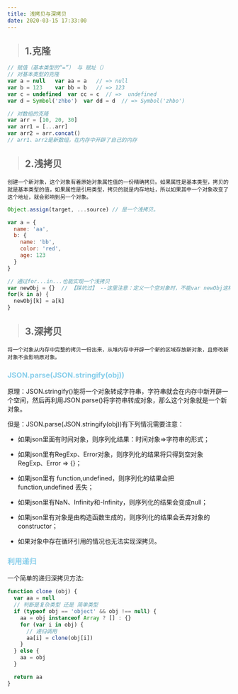```yaml
---
title: 浅拷贝与深拷贝
date: 2020-03-15 17:33:00
---
```


> ## 1.克隆
```js
// 赋值（基本类型的“=”） 与 赋址（）
// 对基本类型的克隆
var a = null   var aa = a   // => null
var b = 123    var bb = b   // => 123
var c = undefined  var cc = c  // =>  undefined
var d = Symbol('zhbo')  var dd = d  // => Symbol('zhbo')

// 对数组的克隆
var arr = [10, 20, 30]
var arr1 = [...arr]
var arr2 = arr.concat()
// arr1、arr2是新数组，在内存中开辟了自己的内存

```

> ## 2.浅拷贝

<code>创建一个新对象，这个对象有着原始对象属性值的一份精确拷贝。如果属性是基本类型，拷贝的就是基本类型的值，如果属性是引用类型，拷贝的就是内存地址，所以如果其中一个对象改变了这个地址，就会影响到另一个对象。</code>
```js
Object.assign(target, ...source) // 是一个浅拷贝。
```
```js
var a = {
  name: 'aa',
  b: {
    name: 'bb',
    color: 'red',
    age: 123
  }
}

// 通过for...in...也能实现一个浅拷贝
var newObj = {}  // 【踩坑过】 --这里注意：定义一个空对象时，不能var newObj这样声明，而要把={}也加上。
for(k in a) {
  newObj[k] = a[k]
}

```

> ## 3.深拷贝

<code>将一个对象从内存中完整的拷贝一份出来，从堆内存中开辟一个新的区域存放新对象，且修改新对象不会影响原对象。</code>

### <font color="skyblue">JSON.parse(JSON.stringify(obj))</font>

原理：JSON.stringify()能将一个对象转成字符串，字符串就会在内存中新开辟一个空间，然后再利用JSON.parse()将字符串转成对象，那么这个对象就是一个新对象。

但是：JSON.parse(JSON.stringify(obj))有下列情况需要注意：

+ 如果json里面有时间对象，则序列化结果：时间对象=>字符串的形式；

+ 如果json里有RegExp、Error对象，则序列化的结果将只得到空对象 RegExp、Error => {}；

+ 如果json里有 function,undefined，则序列化的结果会把 function,undefined 丢失；

+ 如果json里有NaN、Infinity和-Infinity，则序列化的结果会变成null；

+ 如果json里有对象是由构造函数生成的，则序列化的结果会丢弃对象的 constructor；

+ 如果对象中存在循环引用的情况也无法实现深拷贝。

### <font color="skyblue">利用递归</font>

一个简单的递归深拷贝方法:
```js
function clone (obj) {
  var aa = null
  // 判断是复杂类型 还是 简单类型
  if (typeof obj == 'object' && obj !== null) {
    aa = obj instanceof Array ? [] : {}
    for (var i in obj) {
      // 递归调用
      aa[i] = clone(obj[i])
    }
  } else {
    aa = obj
  }

  return aa
}
```
